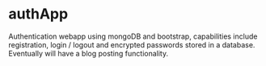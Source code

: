 # authApp
Authentication webapp using mongoDB and bootstrap, capabilities include registration, login / logout and encrypted passwords stored in a database. Eventually will have a blog posting functionality.  
